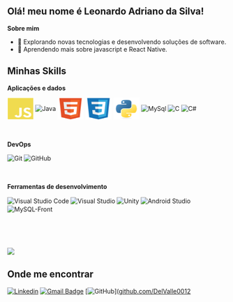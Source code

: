 ## Olá! meu nome é Leonardo Adriano da Silva!



**Sobre mim**

- 🤔 Explorando novas tecnologias e desenvolvendo soluções de software.
- 🌱 Aprendendo mais sobre javascript e React Native.

## Minhas Skills

**Aplicações e dados**

<div style="display: inline_block">
  <img align="center" alt="Javascript" height="50" width="60" src="https://raw.githubusercontent.com/devicons/devicon/master/icons/javascript/javascript-plain.svg">
  <img align="center" alt="Java" height="50" width="60" src="https://cdn.jsdelivr.net/gh/devicons/devicon@latest/icons/java/java-original.svg">
  <img align="center" alt="HTML" height="50" width="60" src="https://raw.githubusercontent.com/devicons/devicon/master/icons/html5/html5-original.svg">
  <img align="center" alt="CSS" height="50" width="60" src="https://raw.githubusercontent.com/devicons/devicon/master/icons/css3/css3-original.svg">
  <img align="center" alt="Python" height="50" width="60" src="https://raw.githubusercontent.com/devicons/devicon/master/icons/python/python-original.svg">
  <img align="center" alt="MySql" height="50" width="60" src="https://cdn.jsdelivr.net/gh/devicons/devicon@latest/icons/mysql/mysql-original-wordmark.svg">
  <img align="center" alt="C" height="50" width="60" src="https://cdn.jsdelivr.net/gh/devicons/devicon@latest/icons/c/c-original.svg">
  <img align="center" alt="C#" height="50" width="60" src="https://cdn.jsdelivr.net/gh/devicons/devicon@latest/icons/csharp/csharp-original.svg">
</div>
<br></br>

**DevOps**

<div style="display: inline_block">
  <img align="center" alt="Git" height="50" width="60" src="https://cdn.jsdelivr.net/gh/devicons/devicon@latest/icons/git/git-original.svg">
  <img align="center" alt="GitHub" height="50" width="60" src="https://cdn.jsdelivr.net/gh/devicons/devicon@latest/icons/github/github-original.svg">
</div>
<br></br>

**Ferramentas de desenvolvimento**

<div style="display: inline_block">
  <img align="center" alt="Visual Studio Code" height="50" width="60" src="https://cdn.jsdelivr.net/gh/devicons/devicon@latest/icons/visualstudio/visualstudio-original.svg">
  <img align="center" alt="Visual Studio" height="50" width="60" src="https://cdn.jsdelivr.net/gh/devicons/devicon@latest/icons/vscode/vscode-original.svg">
  <img align="center" alt="Unity" height="50" width="60" src="https://cdn.jsdelivr.net/gh/devicons/devicon@latest/icons/unity/unity-original.svg">
  <img align="center" alt="Android Studio" height="50" width="60" src="https://cdn.jsdelivr.net/gh/devicons/devicon@latest/icons/androidstudio/androidstudio-original.svg">
  <img align="center" alt="MySQL-Front" height="50" width="60" src="https://cdn.jsdelivr.net/gh/devicons/devicon@latest/icons/mysql/mysql-original-wordmark.svg">
</div>
<br></br>


##
<br>
<a href="https://github.com/iuricode" title="Perfil do Iuri">
  <img height="180em" src="https://github-readme-stats.vercel.app/api?username=iuricode&theme=dracula&show_icons=true" />
</a>

## Onde me encontrar

[![Linkedin](https://img.shields.io/badge/-leonardo-adriano-blue?style=flat-square&logo=Linkedin&logoColor=white&link=linkedin.com/in/leonardo-adriano-54070733b)](linkedin.com/in/leonardo-adriano-54070733b)
[![Gmail Badge](https://img.shields.io/badge/-leonardoadsilva2006@gmail.com-006bed?style=flat-square&logo=Gmail&logoColor=white&link=mailto:leonardoadsilva2006@gmail.com)](mailto:leonardoadsilva2006@gmail.com)
[![GitHub](https://img.shields.io/github/followers/iuricode?label=follow&style=social)]([github.com/DelValle0012](github.com/DelValle0012)
